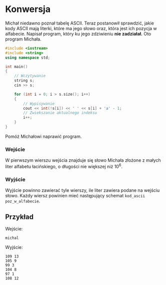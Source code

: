 # Konwersja

Michał niedawno poznał tabelę ASCII. Teraz postanowił sprawdzić, jakie kody ASCII mają literki, które ma jego słowo oraz, która jest ich pozycja w alfabecie. Napisał program, który ku jego zdziwieniu **nie zadziałał.** Oto program Michała.

```cpp
#include <iostream>
#include <string>
using namespace std;

int main()
{
	// Wczytywanie
	string s;
	cin >> s;

	for (int i = 0; i > s.size(); i++)
	{
		// Wypisywanie
		cout << int(!s[i]) << ' ' << s[i] + 'a' - 1;
		// Zwiekszanie aktualnego indeksu
		i++;
	}
}
```

Pomóż Michałowi naprawić program.

### Wejście

W pierwszym wierszu wejścia znajduje się słowo Michała złożone z małych liter alfabetu łacińskiego, o długości nie większej niż $10^6$.

### Wyjście

Wyjście powinno zawierać tyle wierszy, ile liter zawiera podane na wejściu słowo. Każdy wiersz powinien mieć następujący schemat `kod_ascii poz_w_alfabecie`.

## Przykład

Wejście:

```
michal
```

Wyjście:

```
109 13
105 9
99 3
104 8
97 1
108 12
```